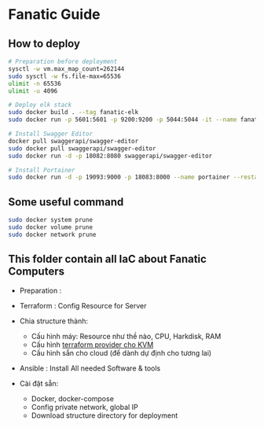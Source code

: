 # Fanatic Guide

## How to deploy

```bash
# Preparation before deployment
sysctl -w vm.max_map_count=262144
sudo sysctl -w fs.file-max=65536
ulimit -n 65536
ulimit -u 4096

# Deploy elk stack
sudo docker build . --tag fanatic-elk
sudo docker run -p 5601:5601 -p 9200:9200 -p 5044:5044 -it --name fanatic-elk fanatic-elk

# Install Swagger Editor
docker pull swaggerapi/swagger-editor
sudo docker pull swaggerapi/swagger-editor
sudo docker run -d -p 18082:8080 swaggerapi/swagger-editor

# Install Portainer
sudo docker run -d -p 19093:9000 -p 18083:8000 --name portainer --restart always -v /var/run/docker.sock:/var/run/docker.sock -v portainer_data:/data portainer/portainer
```

## Some useful command

```bash
sudo docker system prune
sudo docker volume prune
sudo docker network prune
```

## This folder contain all IaC about Fanatic Computers

- Preparation :

- Terraform : Config Resource for Server

- Chia structure thành:

  - Cấu hình máy: Resource như thề nào, CPU, Harkdisk, RAM
  - Cấu hình [terraform provider cho KVM](https://dev.to/ruanbekker/terraform-with-kvm-2d9e)
  - Cấu hình sẵn cho cloud (để dành dự định cho tương lai)

- Ansible   : Install All needed Software & tools

- Cài đặt sẵn:

  - Docker, docker-compose
  - Config private network, global IP
  - Download structure directory for deployment
